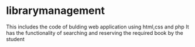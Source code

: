 # librarymanagement
This includes the code of bulding web application using html,css and php
It has the functionality of searching and reserving the required book by the student
